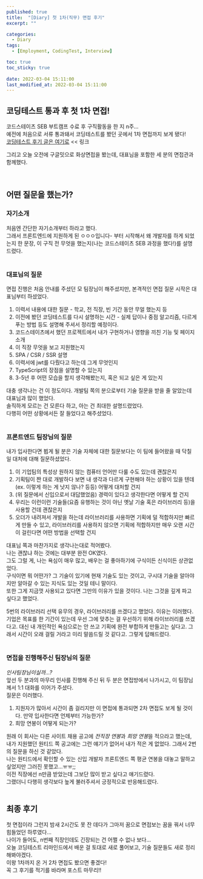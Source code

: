 ```yaml
---
published: true
title:  "[Diary] 첫 1차(직무) 면접 후기"
excerpt: ""

categories:
  - Diary
tags:
  - [Employment, CodingTest, Interview]

toc: true
toc_sticky: true
 
date: 2022-03-04 15:11:00
last_modified_at: 2022-03-04 15:11:00
---
```


## 코딩테스트 통과 후 첫 1차 면접!

코드스테이츠 SEB 부트캠프 수료 후 구직활동을 한 지 n주...  
예전에 처음으로 서류 통과돼서 코딩테스트를 봤던 곳에서 1차 면접까지 보게 됐다!  
[코딩테스트 후기 글은 여기로](https://siri-syl.github.io/diary/diary-first-coding-test/) << 링크  

그리고 오늘 오전에 구글밋으로 화상면접을 봤는데, 대표님을 포함한 세 분의 면접관과 함께했다.  

<br>

## 어떤 질문을 했는가?

### 자기소개
처음엔 간단한 자기소개부터 하라고 했다.  
그래서 프론트엔드에 지원하게 된 ㅇㅇㅇ입니다- 부터 시작해서 왜 개발자를 하게 되었는지 한 문장, 이 구직 전 무엇을 했는지(나는 코드스테이츠 SEB 과정을 했다!)를 설명드렸다.  
<br>

### 대표님의 질문
면접 진행은 처음 안내를 주셨던 모 팀장님이 해주셨지만, 본격적인 면접 질문 시작은 대표님부터 하셨었다.  
1. 이력서 내용에 대한 질문 - 학교, 전 직장, 빈 기간 동안 무얼 했는지 등 
2. 이전에 봤던 코딩테스트를 다시 설명하는 시간 - 실제 답이나 중점 알고리즘, 다르게 푸는 방법 등도 설명해 주셔서 정리할 예정이다.
3. 코드스테이츠에서 했던 프로젝트에서 내가 구현하거나 영향을 끼친 기능 및 페이지 소개  
4. 이 직장 무엇을 보고 지원했는지  
5. SPA / CSR / SSR 설명  
6. 이력서에 jwt를 다뤘다고 하는데 그게 무엇인지  
7. TypeScript의 장점을 설명할 수 있는지  
8. 3-5년 후 어떤 모습을 할지 생각해봤는지, 혹은 되고 싶은 게 있는지

대충 생각나는 건 이 정도이다.
개발팀 쪽의 분으로부터 기술 질문을 받을 줄 알았는데 대표님과 많이 했었다.  
솔직하게 모르는 건 모른다 하고, 아는 건 최대한 설명드렸었다.  
다행히 어떤 상황에서든 잘 들었다고 해주셨었다.  
<br>

### 프론트엔드 팀장님의 질문
내가 입사한다면 뵙게 될 분은 기술 자체에 대한 질문보다는 이 팀에 들어왔을 때 닥칠 일 대처에 대해 질문하셨었다.  
1. 이 기업팀의 특성상 원하지 않는 컴퓨터 언어만 다룰 수도 있는데 괜찮은지  
2. 기획팀이 짠 대로 개발하다 보면 내 생각과 다르게 구현해야 하는 상황이 있을 텐데(ex. 이렇게 하는 게 낫지 않나? 등등) 어떻게 대처할 건지  
3. (위 질문에서 신입으로서 대답했었음) 경력이 있다고 생각한다면 어떻게 할 건지  
4. 우리는 이런이런 기술들(요즘 유행하는 것이 아닌 옛날 기술 혹은 라이브러리 등)을 사용할 건데 괜찮은지  
5. 오더가 내려져서 개발을 하는데 라이브러리를 사용하면 기획에 덜 적합하지만 빠르게 만들 수 있고, 라이브러리를 사용하지 않으면 기획에 적합하지만 매우 오랜 시간이 걸린다면 어떤 방법을 선택할 건지  

대표님 쪽과 마찬가지로 생각나는대로 적어봤다.  
나는 괜찮냐 하는 것에는 대부분 완전 OK였다.  
그도 그럴 게, 나는 욕심이 매우 많고, 배우는 걸 좋아하기에 구식이든 신식이든 상관없었다.  
구식이면 뭐 어떤가? 그 기술이 있기에 현재 기술도 있는 것이고, 구시대 기술을 알아야지만 알아갈 수 있는 지식도 있는 것일 테니 말이다.  
또한 그게 지금껏 사용되고 있다면 그만의 이유가 있을 것이다. 나는 그것을 깊게 파고 싶다고 했었다.  

5번의 라이브러리 선택 유무의 경우, 라이브러리를 쓰겠다고 했었다. 이유는 이러했다.  
기업은 목표를 한 기간이 있는데 우선 그에 맞추는 걸 우선하기 위해 라이브러리를 쓰겠다고. 대신 내 개인적인 욕심으로는 안 쓰고 기획에 완전 부합하게 만들고는 싶다고. 그래서 시간이 오래 걸릴 거라고 미리 말씀드릴 것 같다고. 그렇게 답해드렸다.  
<br>

### 면접을 진행해주신 팀장님의 질문
_인사팀장님이실까...?_  
앞선 두 분과의 마무리 인사를 진행해 주신 뒤 두 분은 면접방에서 나가시고, 이 팀장님께서 1:1 대화를 이어가 주셨다.  
질문은 이러했다.  
1. 지원자가 많아서 시간이 좀 걸리지만 이 면접에 통과되면 2차 면접도 보게 될 것이다. 만약 입사한다면 언제부터 가능한가?
2. 희망 연봉이 어떻게 되는가?  

원래 이 회사는 다른 사이트 채용 공고에 *전직장 연봉*과 *희망 연봉*을 적으라고 했는데, 내가 지원했던 원티드 쪽 공고에는 그런 얘기가 없어서 내가 적은 게 없었다. 그래서 2번의 질문을 하신 것 같았다.  
나는 원티드에서 확인할 수 있는 신입 개발자 프론트엔드 쪽 평균 연봉을 대놓고 말하고 싶었지만 그러진 못했고...ㅠㅠ;;  
이전 직장에선 n만큼 받았는데 그보단 많이 받고 싶다고 얘기드렸다.  
그랬더니 다행히 생각보다 높게 불러주셔서 긍정적으로 반응해드렸다.  
<br>

## 최종 후기
첫 면접이라 그런지 밤새 2시간도 못 잔 데다가 그마저 꿈으로 면접보는 꿈을 꿔서 너무 힘들었던 하루였다...  
나이가 들어도, n번째 직장인데도 긴장되는 건 어쩔 수 없나 보다...  
오늘 코딩테스트 리마인드에서 배운 걸 토대로 새로 풀어보고, 기술 질문들도 새로 정리해봐야겠다.  
이왕 1차까지 온 거 2차 면접도 봤으면 좋겠다!  
꼭 그 후기를 적기를 바라며 포스트 마무리!!  

<br>  
<br>
